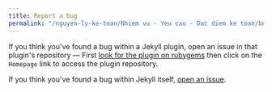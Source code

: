 ```yaml
---
title: Report a bug
permalink: "/nguyen-ly-ke-toan/Nhiem vu - Yeu cau - Dac diem ke toan/bug/"
---
```


If you think you've found a bug within a Jekyll plugin, open an issue in that plugin's repository &mdash; First [look for the plugin on rubygems](https://rubygems.org/) then click on the `Homepage` link to access the plugin repository.

If you think you've found a bug within Jekyll itself, [open an issue](https://github.com/jekyll/jekyll/issues/new).
